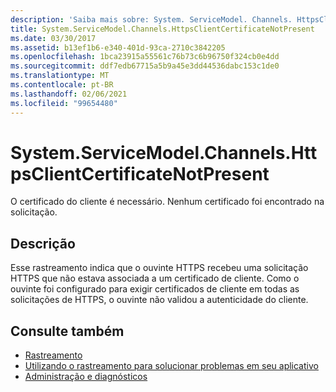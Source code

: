 ```yaml
---
description: 'Saiba mais sobre: System. ServiceModel. Channels. HttpsClientCertificateNotPresent'
title: System.ServiceModel.Channels.HttpsClientCertificateNotPresent
ms.date: 03/30/2017
ms.assetid: b13ef1b6-e340-401d-93ca-2710c3842205
ms.openlocfilehash: 1bca23915a55561c76b73c6b96750f324cb0e4dd
ms.sourcegitcommit: ddf7edb67715a5b9a45e3dd44536dabc153c1de0
ms.translationtype: MT
ms.contentlocale: pt-BR
ms.lasthandoff: 02/06/2021
ms.locfileid: "99654480"
---
```

# <a name="systemservicemodelchannelshttpsclientcertificatenotpresent"></a>System.ServiceModel.Channels.HttpsClientCertificateNotPresent

O certificado do cliente é necessário. Nenhum certificado foi encontrado na solicitação.  
  
## <a name="description"></a>Descrição  

 Esse rastreamento indica que o ouvinte HTTPS recebeu uma solicitação HTTPS que não estava associada a um certificado de cliente. Como o ouvinte foi configurado para exigir certificados de cliente em todas as solicitações de HTTPS, o ouvinte não validou a autenticidade do cliente.  
  
## <a name="see-also"></a>Consulte também

- [Rastreamento](index.md)
- [Utilizando o rastreamento para solucionar problemas em seu aplicativo](using-tracing-to-troubleshoot-your-application.md)
- [Administração e diagnósticos](../index.md)
